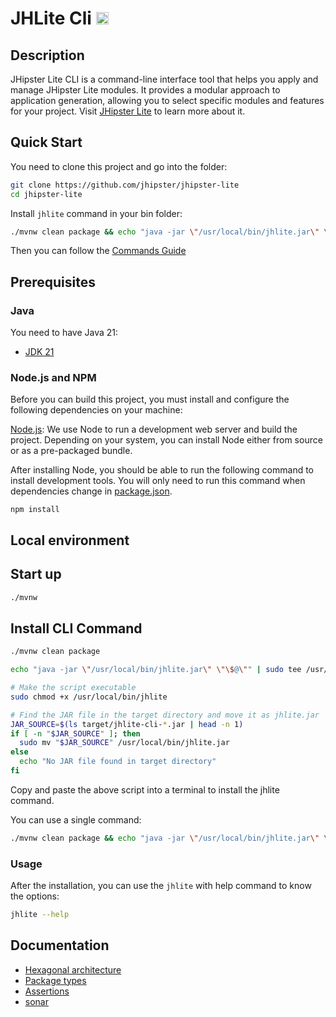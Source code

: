 # JHLite Cli <img src="https://renanfranca.github.io/assets/icons/icon-terminal-solid-blue.svg" alt="console icon" height="20" width="20"/>

## Description

JHipster Lite CLI is a command-line interface tool that helps you apply and manage JHipster Lite modules. It provides a modular approach to application generation, allowing you to select specific modules and features for your project. Visit [JHipster Lite](https://github.com/jhipster/jhipster-lite) to learn more about it.

## Quick Start

You need to clone this project and go into the folder:

```bash
git clone https://github.com/jhipster/jhipster-lite
cd jhipster-lite
```

Install `jhlite` command in your bin folder:

```bash
./mvnw clean package && echo "java -jar \"/usr/local/bin/jhlite.jar\" \"\$@\"" | sudo tee /usr/local/bin/jhlite > /dev/null && sudo chmod +x /usr/local/bin/jhlite && JAR_SOURCE=$(ls target/jhlite-cli-*.jar | head -n 1) && [ -n "$JAR_SOURCE" ] && sudo mv "$JAR_SOURCE" /usr/local/bin/jhlite.jar || echo "No JAR file found in target directory"
```

Then you can follow the [Commands Guide](documentation/Commands.md)

## Prerequisites

### Java

You need to have Java 21:

- [JDK 21](https://openjdk.java.net/projects/jdk/21/)

### Node.js and NPM

Before you can build this project, you must install and configure the following dependencies on your machine:

[Node.js](https://nodejs.org/): We use Node to run a development web server and build the project.
Depending on your system, you can install Node either from source or as a pre-packaged bundle.

After installing Node, you should be able to run the following command to install development tools.
You will only need to run this command when dependencies change in [package.json](package.json).

```
npm install
```

## Local environment

<!-- jhipster-needle-localEnvironment -->

## Start up

```bash
./mvnw
```

## Install CLI Command

```bash
./mvnw clean package

echo "java -jar \"/usr/local/bin/jhlite.jar\" \"\$@\"" | sudo tee /usr/local/bin/jhlite > /dev/null

# Make the script executable
sudo chmod +x /usr/local/bin/jhlite

# Find the JAR file in the target directory and move it as jhlite.jar
JAR_SOURCE=$(ls target/jhlite-cli-*.jar | head -n 1)
if [ -n "$JAR_SOURCE" ]; then
  sudo mv "$JAR_SOURCE" /usr/local/bin/jhlite.jar
else
  echo "No JAR file found in target directory"
fi
```

Copy and paste the above script into a terminal to install the jhlite command.

You can use a single command:

```bash
./mvnw clean package && echo "java -jar \"/usr/local/bin/jhlite.jar\" \"\$@\"" | sudo tee /usr/local/bin/jhlite > /dev/null && sudo chmod +x /usr/local/bin/jhlite && JAR_SOURCE=$(ls target/jhlite-cli-*.jar | head -n 1) && [ -n "$JAR_SOURCE" ] && sudo mv "$JAR_SOURCE" /usr/local/bin/jhlite.jar || echo "No JAR file found in target directory"
```

### Usage

After the installation, you can use the `jhlite` with help command to know the options:

```bash
jhlite --help
```

<!-- jhipster-needle-startupCommand -->

## Documentation

- [Hexagonal architecture](documentation/hexagonal-architecture.md)
- [Package types](documentation/package-types.md)
- [Assertions](documentation/assertions.md)
- [sonar](documentation/sonar.md)

<!-- jhipster-needle-documentation -->
